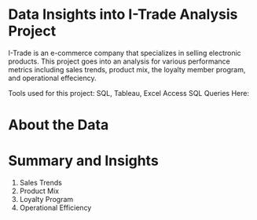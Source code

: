 # Data Insights into I-Trade Analysis Project
I-Trade is an e-commerce company that specializes in selling electronic products. This project goes into an analysis for various performance metrics including sales trends, product mix, the loyalty member program, and operational effeciency.

Tools used for this project: SQL, Tableau, Excel
Access SQL Queries Here:

# About the Data

# Summary and Insights
1. Sales Trends
2. Product Mix
3. Loyalty Program
4. Operational Efficiency

